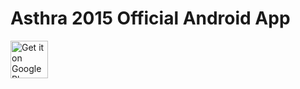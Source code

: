 # Asthra 2015 Official Android App

<a href="https://play.google.com/store/apps/details?id=com.tiramisu.asthraappmk2"><img alt="Get it on Google Play" src="https://play.google.com/intl/en_us/badges/images/generic/en-play-badge.png" align="left" height="60"></a>

